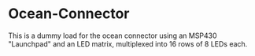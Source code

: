 Ocean-Connector
===============


This is a dummy load for the ocean connector using an MSP430 "Launchpad" and an LED matrix, multiplexed into 16 rows of 8 LEDs each.
